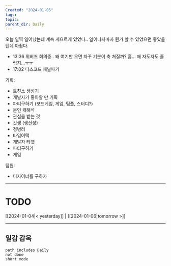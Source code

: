 ```yaml
---
Created: "2024-01-05"
tags: 
topic: 
parent_dir: Daily
---
```

오늘 일찍 일어났는데 계속 게으르게 있었다.. 일어나자마자 뭔가 할 수 있었으면 좋았을텐데 아쉽다. 
- 13:36 
위버즈 회의중.. 왜 여기만 오면 자꾸 기분이 축 쳐질까? 흠... 왜 자도자도 졸립지...ㅜㅜ 
- 17:02
디스코드 채널파기

기획: 
- 트친소 생성기 
- 개발자가 좋아할 만 기획 
- 파티구하기 (보드게임, 게임, 팀플, 스터디?) 
- 본인 캐해석 
- 관심을 받는 것
- 갓생 (생산성)
- 정병러 
- 타임어택 
- 개발자 타겟 
- 파티구하기 
- 게임 

팀원:
- 디자이너를 구하자 

----
# TODO
  
[[2024-01-04|< yesterday]] | [[2024-01-06|tomorrow >]]  
  
---  
## 일감 감옥  
```tasks  
path includes Daily  
not done  
short mode  
```
